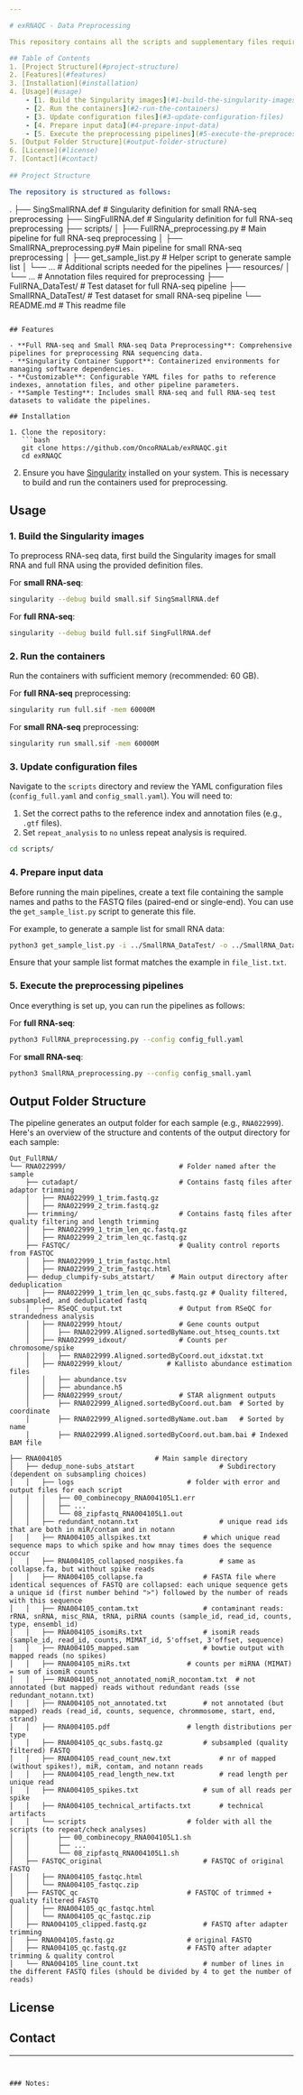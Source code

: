 ```yaml
---

# exRNAQC - Data Preprocessing

This repository contains all the scripts and supplementary files required for preprocessing full length RNA-seq and small RNA-seq data as part of the **exRNAQC** project. The repository includes Singularity files to construct container images, main pipelines for data preprocessing, annotation files, and small test datasets to validate the pipelines.

## Table of Contents
1. [Project Structure](#project-structure)
2. [Features](#features)
3. [Installation](#installation)
4. [Usage](#usage)
    - [1. Build the Singularity images](#1-build-the-singularity-images)
    - [2. Run the containers](#2-run-the-containers)
    - [3. Update configuration files](#3-update-configuration-files)
    - [4. Prepare input data](#4-prepare-input-data)
    - [5. Execute the preprocessing pipelines](#5-execute-the-preprocessing-pipelines)
5. [Output Folder Structure](#output-folder-structure)
6. [License](#license)
7. [Contact](#contact)
   
## Project Structure

The repository is structured as follows:

```
.
├── SingSmallRNA.def             # Singularity definition for small RNA-seq preprocessing
├── SingFullRNA.def              # Singularity definition for full RNA-seq preprocessing
├── scripts/
│   ├── FullRNA_preprocessing.py # Main pipeline for full RNA-seq preprocessing
│   ├── SmallRNA_preprocessing.py# Main pipeline for small RNA-seq preprocessing
│   ├── get_sample_list.py       # Helper script to generate sample list
│   └── ...                      # Additional scripts needed for the pipelines
├── resources/
│   └── ...                      # Annotation files required for preprocessing
├── FullRNA_DataTest/            # Test dataset for full RNA-seq pipeline
├── SmallRNA_DataTest/           # Test dataset for small RNA-seq pipeline
└── README.md                    # This readme file
```

## Features

- **Full RNA-seq and Small RNA-seq Data Preprocessing**: Comprehensive pipelines for preprocessing RNA sequencing data.
- **Singularity Container Support**: Containerized environments for managing software dependencies.
- **Customizable**: Configurable YAML files for paths to reference indexes, annotation files, and other pipeline parameters.
- **Sample Testing**: Includes small RNA-seq and full RNA-seq test datasets to validate the pipelines.

## Installation

1. Clone the repository:
   ```bash
   git clone https://github.com/OncoRNALab/exRNAQC.git
   cd exRNAQC
   ```

2. Ensure you have [Singularity](https://sylabs.io/singularity/) installed on your system. This is necessary to build and run the containers used for preprocessing.

## Usage

### 1. Build the Singularity images

To preprocess RNA-seq data, first build the Singularity images for small RNA and full RNA using the provided definition files.

For **small RNA-seq**:

```bash
singularity --debug build small.sif SingSmallRNA.def
```

For **full RNA-seq**:

```bash
singularity --debug build full.sif SingFullRNA.def
```

### 2. Run the containers

Run the containers with sufficient memory (recommended: 60 GB).

For **full RNA-seq** preprocessing:

```bash
singularity run full.sif -mem 60000M
```

For **small RNA-seq** preprocessing:

```bash
singularity run small.sif -mem 60000M
```

### 3. Update configuration files

Navigate to the `scripts` directory and review the YAML configuration files (`config_full.yaml` and `config_small.yaml`). You will need to:

1. Set the correct paths to the reference index and annotation files (e.g., `.gtf` files).
2. Set `repeat_analysis` to `no` unless repeat analysis is required.

```bash
cd scripts/
```

### 4. Prepare input data

Before running the main pipelines, create a text file containing the sample names and paths to the FASTQ files (paired-end or single-end). You can use the `get_sample_list.py` script to generate this file.

For example, to generate a sample list for small RNA data:

```bash
python3 get_sample_list.py -i ../SmallRNA_DataTest/ -o ../SmallRNA_DataTest/
```

Ensure that your sample list format matches the example in `file_list.txt`.

### 5. Execute the preprocessing pipelines

Once everything is set up, you can run the pipelines as follows:

For **full RNA-seq**:

```bash
python3 FullRNA_preprocessing.py --config config_full.yaml
```

For **small RNA-seq**:

```bash
python3 SmallRNA_preprocessing.py --config config_small.yaml
```

## Output Folder Structure

The pipeline generates an output folder for each sample (e.g., `RNA022999`). Here's an overview of the structure and contents of the output directory for each sample:

```
Out_FullRNA/
└── RNA022999/                            # Folder named after the sample
    ├── cutadapt/                         # Contains fastq files after adaptor trimming
    │   ├── RNA022999_1_trim.fastq.gz
    │   ├── RNA022999_2_trim.fastq.gz
    ├── trimming/                         # Contains fastq files after quality filtering and length trimming
    │   ├── RNA022999_1_trim_len_qc.fastq.gz
    │   ├── RNA022999_2_trim_len_qc.fastq.gz
    ├── FASTQC/                           # Quality control reports from FASTQC
    │   ├── RNA022999_1_trim_fastqc.html
    │   ├── RNA022999_2_trim_fastqc.html
    ├── dedup_clumpify-subs_atstart/    # Main output directory after deduplication
    │   ├── RNA022999_1_trim_len_qc_subs.fastq.gz # Quality filtered, subsampled, and deduplicated fastq
    │   ├── RSeQC_output.txt              # Output from RSeQC for strandedness analysis
    │   ├── RNA022999_htout/              # Gene counts output
    │   │   ├── RNA022999.Aligned.sortedByName.out_htseq_counts.txt
    │   ├── RNA022999_idxout/             # Counts per chromosome/spike
    │   │   ├── RNA022999.Aligned.sortedByCoord.out_idxstat.txt
    │   ├── RNA022999_klout/           # Kallisto abundance estimation files
    │   │   ├── abundance.tsv
    │   │   ├── abundance.h5
    │   ├── RNA022999_srout/              # STAR alignment outputs
    │       ├── RNA022999_Aligned.sortedByCoord.out.bam  # Sorted by coordinate
    │       ├── RNA022999_Aligned.sortedByName.out.bam   # Sorted by name
    │       ├── RNA022999.Aligned.sortedByCoord.out.bam.bai # Indexed BAM file
```
```
├── RNA004105						# Main sample directory
│   ├── dedup_none-subs_atstart						# Subdirectory (dependent on subsampling choices)
│   │   ├── logs							# folder with error and output files for each script
│   │   │   ├── 00_combinecopy_RNA004105L1.err
│   │   │   ├── ...
│   │   │   └── 08_zipfastq_RNA004105L1.out
│   │   ├── redundant_notann.txt					# unique read ids that are both in miR/contam and in notann
│   │   ├── RNA004105_allspikes.txt				# which unique read sequence maps to which spike and how mnay times does the sequence occur
│   │   ├── RNA004105_collapsed_nospikes.fa			# same as collapse.fa, but without spike reads
│   │   ├── RNA004105_collapse.fa				# FASTA file where identical sequences of FASTQ are collapsed: each unique sequence gets a unique id (first number behind ">") followed by the number of reads with this sequence
│   │   ├── RNA004105_contam.txt				# contaminant reads: rRNA, snRNA, misc_RNA, tRNA, piRNA counts (sample_id, read_id, counts, type, ensembl_id) 
│   │   ├── RNA004105_isomiRs.txt				# isomiR reads 
(sample_id, read_id, counts, MIMAT_id, 5'offset, 3'offset, sequence)
│   │   ├── RNA004105_mapped.sam				# bowtie output with mapped reads (no spikes)
│   │   ├── RNA004105_miRs.txt				# counts per miRNA (MIMAT) = sum of isomiR counts
│   │   ├── RNA004105_not_annotated_nomiR_nocontam.txt	# not annotated (but mapped) reads without redundant reads (sse redundant_notann.txt)
│   │   ├── RNA004105_not_annotated.txt			# not annotated (but mapped) reads (read_id, counts, sequence, chrommosome, start, end, strand)
│   │   ├── RNA004105.pdf					# length distributions per type
│   │   ├── RNA004105_qc_subs.fastq.gz			# subsampled (quality filtered) FASTQ
│   │   ├── RNA004105_read_count_new.txt			# nr of mapped (without spikes!), miR, contam, and notann reads
│   │   ├── RNA004105_read_length_new.txt			# read length per unique read
│   │   ├── RNA004105_spikes.txt				# sum of all reads per spike
│   │   ├── RNA004105_technical_artifacts.txt		# technical artifacts
│   │   └── scripts							# folder with all the scripts (to repeat/check analyses)
│   │       ├── 00_combinecopy_RNA004105L1.sh
│   │       ├── ...
│   │       └── 08_zipfastq_RNA004105L1.sh
│   ├── FASTQC_original							# FASTQC of original FASTQ
│   │   ├── RNA004105_fastqc.html
│   │   └── RNA004105_fastqc.zip
│   ├── FASTQC_qc							# FASTQC of trimmed + quality filtered FASTQ
│   │   ├── RNA004105_qc_fastqc.html
│   │   └── RNA004105_qc_fastqc.zip
│   ├── RNA004105_clipped.fastq.gz				# FASTQ after adapter trimming
│   ├── RNA004105.fastq.gz					# original FASTQ
│   ├── RNA004105_qc.fastq.gz				# FASTQ after adapter trimming & quality control
│   └── RNA004105_line_count.txt				# number of lines in the different FASTQ files (should be divided by 4 to get the number of reads)
```
## License


## Contact

---
```


### Notes:
